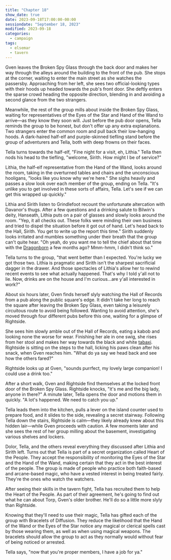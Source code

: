 ```yaml
---
title: "Chapter 18"
show_date: true
date: 2023-09-18T17:00:00-00:00
sessiondate: "September 18, 2023"
modified: 2023-09-18
categories:
  - campaign
tags:
  - elsemar
  - tavern
---
```


Gven leaves the Broken Spy Glass through the back door and makes her way through the alleys
around the building to the front of the pub. She stops at the corner, waiting to enter the main
street as she watches the passersby. Approaching from her left, she sees two official-looking
types with their hoods up headed towards the pub's front door. She deftly enters the sparse crowd
heading the opposite direction, blending in and avoiding a second glance from the two strangers.

Meanwhile, the rest of the group mills about inside the Broken Spy Glass, waiting for representatives
of the Eyes of the Star and Hand of the Wand to arrive—as they know they soon will. Just before the
pub door opens, Tella reminds the group to be honest, but don't offer up any extra explanations.
Two strangers enter the common room and pull back their low-hanging hoods. A dark-haired half-elf
and purple-skinned tiefling stand before the group of adventurers and Tella, both with deep frowns
on their faces.

Tella turns towards the half-elf, "Fine night for a visit, eh, Lithia." Tella then nods his head to
the tiefling, "welcome, Sirith. How might I be of service?"

Lithia, the half-elf representative from the Hand of the Wand, looks around the room, taking in
the overturned tables and chairs and the unconscious hooligans, "looks like you know why we're
here." She sighs heavily and passes a slow look over each member of the group, ending on Tella.
"It's unlike you to get involved in these sorts of affairs, Tella. Let's see if we can get this
wrapped up quickly."

Lithia and Sirith listen to Grindlefoot recount the unfortunate altercation with Davanor's thugs.
After a few questions and a drinking salute to Bilwin's deity, Hanseath, Lithia puts on a pair
of glasses and slowly looks around the room. "Yep, it all checks out. These folks were minding
their own business and tried to dispel the situation before it got out of hand. Let's head back
to the Hall, Sirith. You get to write up the report this time." Sirith suddenly looks irritated
and mumbles something under their breath that the group can't quite hear. "Oh yeah, do you want
me to tell the chief about that time with the [Dragonborn](https://www.dndbeyond.com/races/16-dragonborn)
a few months ago? Mmm-hmm, I didn't think so."

Tella turns to the group, "that went better than I expected. You're lucky we got those two.
Lithia is pragmatic and Sirith isn't the sharpest sacrificial dagger in the drawer. And those
spectacles of Lithia's allow her to rewind recent events to see what actually happened. That's
why I told y'all not to lie. Now, drinks are on the house and I'm curious...are y'all interested
in work?"

About six hours later, Gven finds herself slyly watching the Hall of Records from a pub along
the public square's edge. It didn't take her long to reach the square after leaving the Broken
Spy Glass, even taking a leisurely circuitous route to avoid being followed. Wanting to avoid
attention, she's moved through four different pubs before this one, waiting for a glimpse of
Rightside.

She sees him slowly amble out of the Hall of Records, eating a kabob and looking none the
worse for wear. Finishing her ale in one swig, she rises from her stool and makes her way
towards the black and white [tabaxi](https://www.dandwiki.com/wiki/Tabaxi_(5e_Race_Variant)).
Rightside is sitting on the steps to the hall, licking his paws clean after his snack, when
Gven reaches him. "What do ya say we head back and see how the others fared?"

Rightside looks up at Gven, "sounds purrfect, my lovely large companion! I could use
a drink too."

After a short walk, Gven and Rightside find themselves at the locked front door of the Broken
Spy Glass. Rightside knocks, "it's me and the big lady, anyone in there?" A minute later, Tella
opens the door and motions them in quickly. "A lot's happened. We need to catch you up."

Tella leads them into the kitchen, pulls a lever on the island counter used to prepare food,
and it slides to the side, revealing a secret stairway. Following Tella down the stairs,
Rightside is calm—they likely already knew about this hidden lair—while Gven proceeds with
caution. A few moments later and she sees the rest of her group milling about the basement,
investigating various shelves and lockers.

Dolor, Tella, and the others reveal everything they discussed after Lithia and Sirith left.
Turns out that Tella is part of a secret organization called Heart of the People. They accept
the responsibility of monitoring the Eyes of the Star and the Hand of the Wand, making certain
that they act in the best interest of the people. The group is made of people who practice
both faith-based and arcane-based magic, who have a vested interest in being treated fairly.
They're the ones who watch the watchers.

After seeing their skills in the tavern fight, Tella has recruited them to help the Heart of
the People. As part of their agreement, he's going to find out what he can about Torp, Gven's
older brother. He'll do so a little more slyly than Rightside.

Knowing that they'll need to use their magic, Tella has gifted each of the group with Bracelets
of Diffusion. They reduce the likelihood that the Hand of the Wand or the Eyes of the Star
notice any magical or clerical spells cast by those wearing them, as well as when using magical
weapons. The bracelets should allow the group to act as they normally would without fear
of being noticed or arrested.

Tella says, "now that you're proper members, I have a job for ya."

<!-- em dash: — | kebyoard shortcut = Option + Shift + Dash (-) -->
<!-- https://oatcookies.neocities.org/dndmoney to convert copper, silver, gold, and more into CP -->
